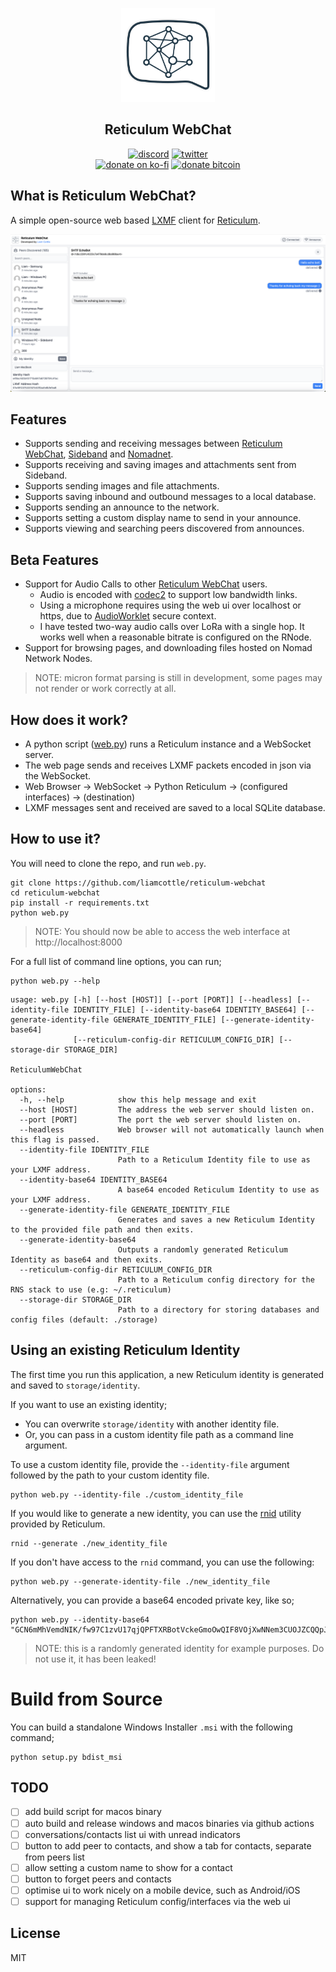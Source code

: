 <p align="center">
<a href="https://github.com/liamcottle/reticulum-webchat"><img src="./logo/logo-chat-bubble.png" width="150"></a>
</p>

<h2 align="center">Reticulum WebChat</h2>

<p align="center">
<a href="https://discord.gg/APQSQZNV7t"><img src="https://img.shields.io/badge/Discord-Liam%20Cottle's%20Discord-%237289DA?style=flat&logo=discord" alt="discord"/></a>
<a href="https://twitter.com/liamcottle"><img src="https://img.shields.io/badge/Twitter-@liamcottle-%231DA1F2?style=flat&logo=twitter" alt="twitter"/></a>
<br/>
<a href="https://ko-fi.com/liamcottle"><img src="https://img.shields.io/badge/Donate%20a%20Coffee-liamcottle-yellow?style=flat&logo=buy-me-a-coffee" alt="donate on ko-fi"/></a>
<a href="./donate.md"><img src="https://img.shields.io/badge/Donate%20Bitcoin-3FPBfiEwioWHFix3kZqe5bdU9F5o8mG8dh-%23FF9900?style=flat&logo=bitcoin" alt="donate bitcoin"/></a>
</p>

## What is Reticulum WebChat?

A simple open-source web based [LXMF](https://github.com/markqvist/lxmf) client for [Reticulum](https://github.com/markqvist/Reticulum).

<img src="./screenshots/screenshot.png">

## Features

- Supports sending and receiving messages between [Reticulum WebChat](https://github.com/liamcottle/reticulum-webchat), [Sideband](https://github.com/markqvist/Sideband/) and [Nomadnet](https://github.com/markqvist/nomadnet).
- Supports receiving and saving images and attachments sent from Sideband.
- Supports sending images and file attachments.
- Supports saving inbound and outbound messages to a local database.
- Supports sending an announce to the network.
- Supports setting a custom display name to send in your announce.
- Supports viewing and searching peers discovered from announces.

## Beta Features

- Support for Audio Calls to other [Reticulum WebChat](https://github.com/liamcottle/reticulum-webchat) users.
  - Audio is encoded with [codec2](https://github.com/drowe67/codec2) to support low bandwidth links.
  - Using a microphone requires using the web ui over localhost or https, due to [AudioWorklet](https://developer.mozilla.org/en-US/docs/Web/API/AudioWorklet) secure context.
  - I have tested two-way audio calls over LoRa with a single hop. It works well when a reasonable bitrate is configured on the RNode.
- Support for browsing pages, and downloading files hosted on Nomad Network Nodes.

> NOTE: micron format parsing is still in development, some pages may not render or work correctly at all.

## How does it work?

- A python script ([web.py](./web.py)) runs a Reticulum instance and a WebSocket server.
- The web page sends and receives LXMF packets encoded in json via the WebSocket.
- Web Browser -> WebSocket -> Python Reticulum -> (configured interfaces) -> (destination)
- LXMF messages sent and received are saved to a local SQLite database.

## How to use it?

You will need to clone the repo, and run `web.py`.

```
git clone https://github.com/liamcottle/reticulum-webchat
cd reticulum-webchat
pip install -r requirements.txt
python web.py
```

> NOTE: You should now be able to access the web interface at http://localhost:8000

For a full list of command line options, you can run;

```
python web.py --help
```

```
usage: web.py [-h] [--host [HOST]] [--port [PORT]] [--headless] [--identity-file IDENTITY_FILE] [--identity-base64 IDENTITY_BASE64] [--generate-identity-file GENERATE_IDENTITY_FILE] [--generate-identity-base64]
              [--reticulum-config-dir RETICULUM_CONFIG_DIR] [--storage-dir STORAGE_DIR]

ReticulumWebChat

options:
  -h, --help            show this help message and exit
  --host [HOST]         The address the web server should listen on.
  --port [PORT]         The port the web server should listen on.
  --headless            Web browser will not automatically launch when this flag is passed.
  --identity-file IDENTITY_FILE
                        Path to a Reticulum Identity file to use as your LXMF address.
  --identity-base64 IDENTITY_BASE64
                        A base64 encoded Reticulum Identity to use as your LXMF address.
  --generate-identity-file GENERATE_IDENTITY_FILE
                        Generates and saves a new Reticulum Identity to the provided file path and then exits.
  --generate-identity-base64
                        Outputs a randomly generated Reticulum Identity as base64 and then exits.
  --reticulum-config-dir RETICULUM_CONFIG_DIR
                        Path to a Reticulum config directory for the RNS stack to use (e.g: ~/.reticulum)
  --storage-dir STORAGE_DIR
                        Path to a directory for storing databases and config files (default: ./storage)
```

## Using an existing Reticulum Identity

The first time you run this application, a new Reticulum identity is generated and saved to `storage/identity`.

If you want to use an existing identity;

- You can overwrite `storage/identity` with another identity file.
- Or, you can pass in a custom identity file path as a command line argument.

To use a custom identity file, provide the `--identity-file` argument followed by the path to your custom identity file.

```
python web.py --identity-file ./custom_identity_file
```

If you would like to generate a new identity, you can use the [rnid](https://reticulum.network/manual/using.html#the-rnid-utility) utility provided by Reticulum.

```
rnid --generate ./new_identity_file
```

If you don't have access to the `rnid` command, you can use the following:

```
python web.py --generate-identity-file ./new_identity_file
```

Alternatively, you can provide a base64 encoded private key, like so;

```
python web.py --identity-base64 "GCN6mMhVemdNIK/fw97C1zvU17qjQPFTXRBotVckeGmoOwQIF8VOjXwNNem3CUOJZCQQpJuc/4U94VSsC39Phw=="
```

> NOTE: this is a randomly generated identity for example purposes. Do not use it, it has been leaked!

# Build from Source

You can build a standalone Windows Installer `.msi` with the following command;

```
python setup.py bdist_msi
```

## TODO

- [ ] add build script for macos binary
- [ ] auto build and release windows and macos binaries via github actions
- [ ] conversations/contacts list ui with unread indicators
- [ ] button to add peer to contacts, and show a tab for contacts, separate from peers list
- [ ] allow setting a custom name to show for a contact
- [ ] button to forget peers and contacts
- [ ] optimise ui to work nicely on a mobile device, such as Android/iOS
- [ ] support for managing Reticulum config/interfaces via the web ui

## License

MIT

